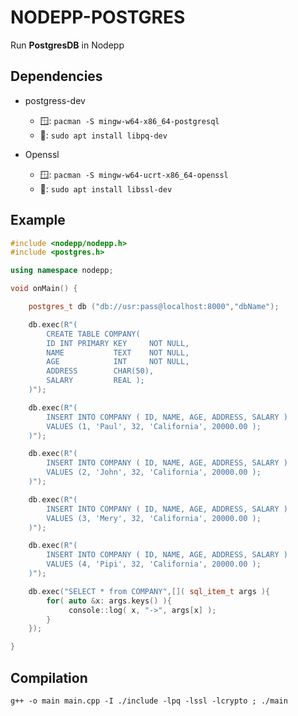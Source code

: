 # NODEPP-POSTGRES
Run **PostgresDB** in Nodepp

## Dependencies

- postgress-dev
  - 🪟: `pacman -S mingw-w64-x86_64-postgresql`
  - 🐧: `sudo apt install libpq-dev`

- Openssl
  - 🪟: `pacman -S mingw-w64-ucrt-x86_64-openssl`
  - 🐧: `sudo apt install libssl-dev`

## Example
```cpp
#include <nodepp/nodepp.h>
#include <postgres.h>

using namespace nodepp;

void onMain() {

    postgres_t db ("db://usr:pass@localhost:8000","dbName");

    db.exec(R"(
        CREATE TABLE COMPANY(
        ID INT PRIMARY KEY     NOT NULL,
        NAME           TEXT    NOT NULL,
        AGE            INT     NOT NULL,
        ADDRESS        CHAR(50),
        SALARY         REAL );
    )");

    db.exec(R"(
        INSERT INTO COMPANY ( ID, NAME, AGE, ADDRESS, SALARY )
        VALUES (1, 'Paul', 32, 'California', 20000.00 );
    )");

    db.exec(R"(
        INSERT INTO COMPANY ( ID, NAME, AGE, ADDRESS, SALARY )
        VALUES (2, 'John', 32, 'California', 20000.00 );
    )");

    db.exec(R"(
        INSERT INTO COMPANY ( ID, NAME, AGE, ADDRESS, SALARY )
        VALUES (3, 'Mery', 32, 'California', 20000.00 );
    )");

    db.exec(R"(
        INSERT INTO COMPANY ( ID, NAME, AGE, ADDRESS, SALARY )
        VALUES (4, 'Pipi', 32, 'California', 20000.00 );
    )");

    db.exec("SELECT * from COMPANY",[]( sql_item_t args ){
        for( auto &x: args.keys() ){
             console::log( x, "->", args[x] );
        }
    });

}
```

## Compilation
`g++ -o main main.cpp -I ./include -lpq -lssl -lcrypto ; ./main`
